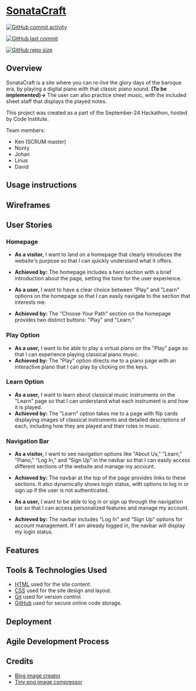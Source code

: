 # [SonataCraft](https://team4-91bfea18c336.herokuapp.com/)

[![GitHub commit activity](https://img.shields.io/github/commit-activity/t/Damitwhy/Team4-Sep2024-Hackathon)](https://github.com/Damitwhy/Team4-Sep2024-Hackathon/commits/main)

[![GitHub last commit](https://img.shields.io/github/last-commit/Damitwhy/Team4-Sep2024-Hackathon)](https://github.com/Damitwhy/Team4-Sep2024-Hackathon/commits/main)

[![GitHub repo size](https://img.shields.io/github/repo-size/Damitwhy/Team4-Sep2024-Hackathon)](https://github.com/Damitwhy/Team4-Sep2024-Hackathon)

## Overview

SonataCraft is a site where you can re-live the glory days of the baroque era, by playing a digital piano with that classic piano sound. **(To be implemented)->** The user can also practice sheet music, with the included sheet staff that displays the played notes.

This project was created as a part of the September-24 Hackathon, hosted by Code Institute.

Team members:
- Ken (SCRUM master)
- Nonty
- Johan
- Linus
- David

## Usage instructions

## Wireframes

## User Stories
### Homepage
* **As a visitor,** I want to land on a homepage that clearly introduces the website's purpose so that I can quickly understand what it offers.

* **Achieved by:** The homepage includes a hero section with a brief introduction about the page, setting the tone for the user experience.
* **As a user,** I want to have a clear choice between "Play" and "Learn" options on the homepage so that I can easily navigate to the section that interests me.

* **Achieved by:** The "Choose Your Path" section on the homepage provides two distinct buttons: "Play" and "Learn."
### Play Option
* **As a user,** I want to be able to play a virtual piano on the "Play" page so that I can experience playing classical piano music.
* **Achieved by:** The "Play" option directs me to a piano page with an interactive piano that I can play by clicking on the keys.
### Learn Option
* **As a user,** I want to learn about classical music instruments on the "Learn" page so that I can understand what each instrument is and how it is played.
* **Achieved by:** The "Learn" option takes me to a page with flip cards displaying images of classical instruments and detailed descriptions of each, including how they are played and their roles in music.
### Navigation Bar
* **As a visitor,** I want to see navigation options like "About Us," "Learn," "Piano," "Log In," and "Sign Up" in the navbar so that I can easily access different sections of the website and manage my account.

* **Achieved by:** The navbar at the top of the page provides links to these sections. It also dynamically shows login status, with options to log in or sign up if the user is not authenticated.
* **As a user,** I want to be able to log in or sign up through the navigation bar so that I can access personalized features and manage my account.

* **Achieved by:** The navbar includes "Log In" and "Sign Up" options for account management. If I am already logged in, the navbar will display my login status.

## Features

## Tools & Technologies Used

- [HTML](https://en.wikipedia.org/wiki/HTML) used for the site content.
- [CSS](https://en.wikipedia.org/wiki/CSS) used for the site design and layout.
- [Git](https://git-scm.com) used for version control.
- [GitHub](https://github.com) used for secure online code storage.

## Deployment

## Agile Development Process

## Credits
* [Bing image creator](https://www.bing.com/images/create?FORM=GDPGLP)
* [Tiny png image compressor](https://tinypng.com/)